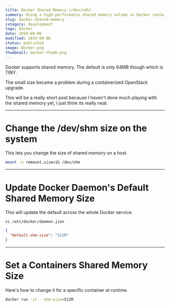 ```yaml
---
title: Docker Shared Memory (/dev/sdh)
summary: Using a high-performance shared memory volume in Docker containers
slug: docker-shared-memory
category: development
tags: Docker
date: 2019-09-06
modified: 2019-09-06
status: published
image: Docker.png
thumbnail: docker-thumb.png
---
```



Docker supports shared memory. The default is only 64MB though which is TINY.

The small size became a problem during a containerized OpenStack upgrade.

This will be a really short post because I haven't done much playing with the
shared memory yet, I just think its really neat.


---


# Change the /dev/shm size on the system

This lets you change the size of shared memory on a host.

```bash
mount -o remount,size=1G /dev/shm
```


---


# Update Docker Daemon's Default Shared Memory Size

This will update the default across the whole Docker service.

`vi /etc/docker/daemon.json`

```json
{
  "default-shm-size": "512M"
}
```


---


# Set a Containers Shared Memory Size

Here's how to change it for a specific container at runtime.

```bash
docker run -it --shm-size=512M
```

